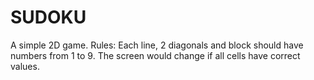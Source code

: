 # SUDOKU
A simple 2D game. Rules: Each line, 2 diagonals and block should have numbers from 1 to 9. The screen would change if all cells have correct values.
